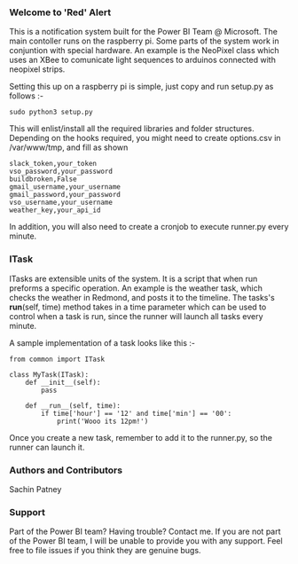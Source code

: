 ### Welcome to 'Red' Alert

This is a notification system built for the Power BI Team @ Microsoft. The main contoller runs on the raspberry pi. Some parts of the system work in conjuntion with special hardware. An example is the NeoPixel class which uses an XBee to comunicate light sequences to arduinos connected with neopixel strips.

Setting this up on a raspberry pi is simple, just copy and run setup.py as follows :-

```
sudo python3 setup.py
```

This will enlist/install all the required libraries and folder structures. Depending on the hooks required, you might need to create options.csv in /var/www/tmp, and fill as shown

```
slack_token,your_token
vso_password,your_password
buildbroken,False
gmail_username,your_username
gmail_password,your_password
vso_username,your_username
weather_key,your_api_id
```

In addition, you will also need to create a cronjob to execute runner.py every minute.

### ITask
ITasks are extensible units of the system. It is a script that when run preforms a specific operation. An example is the weather task, which checks the weather in Redmond, and posts it to the timeline. The tasks's __run__(self, time) method takes in a time parameter which can be used to control when a task is run, since the runner will launch all tasks every minute. 

A sample implementation of a task looks like this :-

```
from common import ITask

class MyTask(ITask):
    def __init__(self):
        pass

    def __run__(self, time):
        if time['hour'] == '12' and time['min'] == '00':
            print('Wooo its 12pm!')
```

Once you create a new task, remember to add it to the runner.py, so the runner can launch it.

### Authors and Contributors
Sachin Patney

### Support
Part of the Power BI team? Having trouble? Contact me. If you are not part of the Power BI team, I will be unable to provide you with any support. Feel free to file issues if you think they are genuine bugs.
